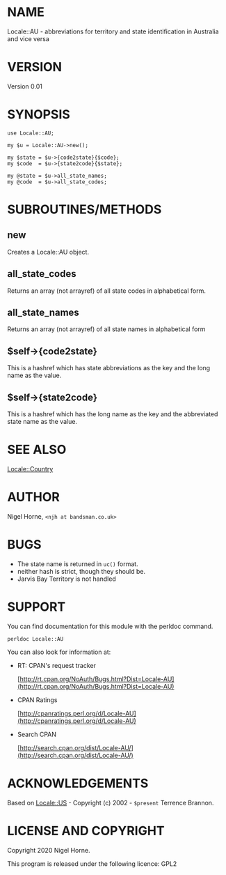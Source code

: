 # NAME

Locale::AU - abbreviations for territory and state identification in Australia and vice versa

# VERSION

Version 0.01

# SYNOPSIS

    use Locale::AU;

    my $u = Locale::AU->new();

    my $state = $u->{code2state}{$code};
    my $code  = $u->{state2code}{$state};

    my @state = $u->all_state_names;
    my @code  = $u->all_state_codes;

# SUBROUTINES/METHODS

## new

Creates a Locale::AU object.

## all\_state\_codes

Returns an array (not arrayref) of all state codes in alphabetical form.

## all\_state\_names

Returns an array (not arrayref) of all state names in alphabetical form

## $self->{code2state}

This is a hashref which has state abbreviations as the key and the long
name as the value.

## $self->{state2code}

This is a hashref which has the long name as the key and the abbreviated
state name as the value.

# SEE ALSO

[Locale::Country](https://metacpan.org/pod/Locale%3A%3ACountry)

# AUTHOR

Nigel Horne, `<njh at bandsman.co.uk>`

# BUGS

- The state name is returned in `uc()` format.
- neither hash is strict, though they should be.
- Jarvis Bay Territory is not handled

# SUPPORT

You can find documentation for this module with the perldoc command.

    perldoc Locale::AU

You can also look for information at:

- RT: CPAN's request tracker

    [http://rt.cpan.org/NoAuth/Bugs.html?Dist=Locale-AU](http://rt.cpan.org/NoAuth/Bugs.html?Dist=Locale-AU)

- CPAN Ratings

    [http://cpanratings.perl.org/d/Locale-AU](http://cpanratings.perl.org/d/Locale-AU)

- Search CPAN

    [http://search.cpan.org/dist/Locale-AU/](http://search.cpan.org/dist/Locale-AU/)

# ACKNOWLEDGEMENTS

Based on [Locale::US](https://metacpan.org/pod/Locale%3A%3AUS) - Copyright (c) 2002 - `$present` Terrence Brannon.

# LICENSE AND COPYRIGHT

Copyright 2020 Nigel Horne.

This program is released under the following licence: GPL2
